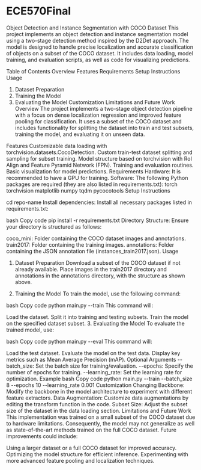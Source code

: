 # ECE570Final
Object Detection and Instance Segmentation with COCO Dataset
This project implements an object detection and instance segmentation model using a two-stage detection method inspired by the D2Det approach. The model is designed to handle precise localization and accurate classification of objects on a subset of the COCO dataset. It includes data loading, model training, and evaluation scripts, as well as code for visualizing predictions.

Table of Contents
Overview
Features
Requirements
Setup Instructions
Usage
1. Dataset Preparation
2. Training the Model
3. Evaluating the Model
Customization
Limitations and Future Work
Overview
The project implements a two-stage object detection pipeline with a focus on dense localization regression and improved feature pooling for classification. It uses a subset of the COCO dataset and includes functionality for splitting the dataset into train and test subsets, training the model, and evaluating it on unseen data.

Features
Customizable data loading with torchvision.datasets.CocoDetection.
Custom train-test dataset splitting and sampling for subset training.
Model structure based on torchvision with RoI Align and Feature Pyramid Network (FPN).
Training and evaluation routines.
Basic visualization for model predictions.
Requirements
Hardware: It is recommended to have a GPU for training.
Software: The following Python packages are required (they are also listed in requirements.txt):
torch
torchvision
matplotlib
numpy
tqdm
pycocotools
Setup Instructions

cd repo-name
Install dependencies: Install all necessary packages listed in requirements.txt:

bash
Copy code
pip install -r requirements.txt
Directory Structure: Ensure your directory is structured as follows:


coco_mini: Folder containing the COCO dataset images and annotations.
train2017: Folder containing the training images.
annotations: Folder containing the JSON annotation file (instances_train2017.json).
Usage
1. Dataset Preparation
Download a subset of the COCO dataset if not already available. Place images in the train2017 directory and annotations in the annotations directory, with the structure as shown above.

2. Training the Model
To train the model, use the following command:

bash
Copy code
python main.py --train
This command will:

Load the dataset.
Split it into training and testing subsets.
Train the model on the specified dataset subset.
3. Evaluating the Model
To evaluate the trained model, use:

bash
Copy code
python main.py --eval
This command will:

Load the test dataset.
Evaluate the model on the test data.
Display key metrics such as Mean Average Precision (mAP).
Optional Arguments
--batch_size: Set the batch size for training/evaluation.
--epochs: Specify the number of epochs for training.
--learning_rate: Set the learning rate for optimization.
Example
bash
Copy code
python main.py --train --batch_size 8 --epochs 10 --learning_rate 0.001
Customization
Changing Backbone: Modify the backbone in the model architecture to experiment with different feature extractors.
Data Augmentation: Customize data augmentations by editing the transform function in the code.
Subset Size: Adjust the subset size of the dataset in the data loading section.
Limitations and Future Work
This implementation was trained on a small subset of the COCO dataset due to hardware limitations. Consequently, the model may not generalize as well as state-of-the-art methods trained on the full COCO dataset. Future improvements could include:

Using a larger dataset or a full COCO dataset for improved accuracy.
Optimizing the model structure for efficient inference.
Experimenting with more advanced feature pooling and localization techniques.
